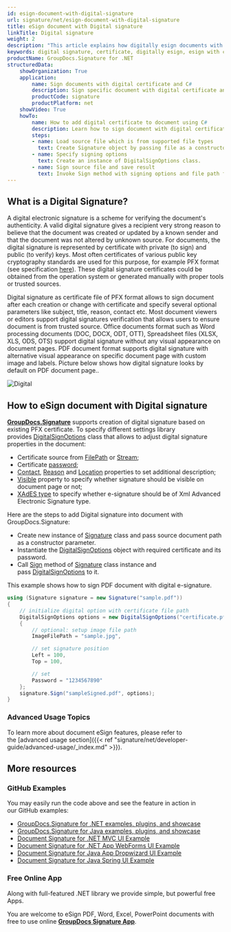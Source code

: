 ```yaml
---
id: esign-document-with-digital-signature
url: signature/net/esign-document-with-digital-signature
title: eSign document with Digital signature
linkTitle: Digital signature
weight: 2
description: "This article explains how digitally esign documents with certificates using GroupDocs.Signature API"
keywords: digital signature, certificate, digitally esign, esign with certificate, pfx, pfx certifiate
productName: GroupDocs.Signature for .NET
structuredData:
    showOrganization: True
    application:    
        name: Sign documents with digital certificate and C#    
        description: Sign specific document with digital certificate and C# language by GroupDocs.Signature for .NET APIs
        productCode: signature
        productPlatform: net 
    showVideo: True
    howTo:
        name: How to add digital certificate to document using C# 
        description: Learn how to sign document with digital certificate by C#
        steps:
        - name: Load source file which is from supported file types
          text: Create Signature object by passing file as a constructor parameter. Either file path or file stream can be provided. 
        - name: Specify signing options 
          text: Create an instance of DigitalSignOptions class.
        - name: Sign source file and save result 
          text: Invoke Sign method with signing options and file path for signed file. File stream can be used as well.
---
```

## What is a Digital Signature?

A digital electronic signature is a scheme for verifying the document's authenticity. A valid digital signature gives a recipient very strong reason to believe that the document was created or updated by a known sender and that the document was not altered by unknown source. For documents, the digital signature is represented by certificate with private (to sign) and public (to verify) keys. Most often certificates of various public key cryptography standards are used for this purpose, for example PFX format (see specification [here](https://en.wikipedia.org/wiki/PKCS_12)). These digital signature certificates could be obtained from the operation system or generated manually with proper tools or trusted sources.

Digital signature as certificate file of PFX format allows to sign document after each creation or change with certificate and specify several optional parameters like subject, title, reason, contact etc. Most document viewers or editors support digital signatures verification that allows users to ensure document is from trusted source. Office documents format such as Word processing documents (DOC, DOCX, ODT, OTT), Spreadsheet files (XLSX, XLS, ODS, OTS) support digital signature without any visual appearance on document pages. PDF document format supports digital signature with alternative visual appearance on specific document page with custom image and labels. Picture below shows how digital signature looks by default on PDF document page..

![Digital](/signature/net/images/esign-document-with-digital-signature.png)

## How to eSign document with Digital signature

**[GroupDocs.Signature](https://products.groupdocs.com/signature/net)** supports creation of digital signature based on existing PFX certificate. To specify different settings library provides [DigitalSignOptions](https://reference.groupdocs.com/signature/net/groupdocs.signature.options/digitalsignoptions/) class that allows to adjust digital signature properties in the document:

* Certificate source from [FilePath](https://reference.groupdocs.com/signature/net/groupdocs.signature.options/digitalsignoptions/certificatefilepath/) or [Stream](https://reference.groupdocs.com/signature/net/groupdocs.signature.options/digitalsignoptions/certificatestream/);
* Certificate [password](https://reference.groupdocs.com/signature/net/groupdocs.signature.options/digitalsignoptions/password/);
* [Contact](https://reference.groupdocs.com/signature/net/groupdocs.signature.options/digitalsignoptions/contact/), [Reason](https://reference.groupdocs.com/signature/net/groupdocs.signature.options/digitalsignoptions/reason/) and [Location](https://reference.groupdocs.com/signature/net/groupdocs.signature.options/digitalsignoptions/location/) properties to set additional description;
* [Visible](https://reference.groupdocs.com/signature/net/groupdocs.signature.options/digitalsignoptions/visible/) property to specify whether signature should be visible on document page or not;
* [XAdES type](https://reference.groupdocs.com/signature/net/groupdocs.signature.options/digitalsignoptions/xadestype/) to specify whether e-signature should be of Xml Advanced Electronic Signature type.

Here are the steps to add Digital signature into document with GroupDocs.Signature:

* Create new instance of [Signature](https://reference.groupdocs.com/signature/net/groupdocs.signature/signature) class and pass source document path as a constructor parameter.
* Instantiate the [DigitalSignOptions](https://reference.groupdocs.com/signature/net/groupdocs.signature.options/digitalsignoptions/) object with required certificate and its password.
* Call [Sign](https://reference.groupdocs.com/signature/net/groupdocs.signature/signature/sign/) method of [Signature](https://reference.groupdocs.com/signature/net/groupdocs.signature/signature) class instance and pass [DigitalSignOptions](https://reference.groupdocs.com/signature/net/groupdocs.signature.options/digitalsignoptions/) to it.

This example shows how to sign PDF document with digital e-signature.

```csharp
using (Signature signature = new Signature("sample.pdf"))
{
    // initialize digital option with certificate file path
    DigitalSignOptions options = new DigitalSignOptions("certificate.pfx")
    {
        // optional: setup image file path
        ImageFilePath = "sample.jpg",

        // set signature position
        Left = 100,
        Top = 100,

        // set
        Password = "1234567890"
    };
    signature.Sign("sampleSigned.pdf", options);
}
```

### Advanced Usage Topics

To learn more about document eSign features, please refer to the [advanced usage section]({{< ref "signature/net/developer-guide/advanced-usage/_index.md" >}}).

## More resources

### GitHub Examples

You may easily run the code above and see the feature in action in our GitHub examples:

* [GroupDocs.Signature for .NET examples, plugins, and showcase](https://github.com/groupdocs-signature/GroupDocs.Signature-for-.NET)
* [GroupDocs.Signature for Java examples, plugins, and showcase](https://github.com/groupdocs-signature/GroupDocs.Signature-for-Java)
* [Document Signature for .NET MVC UI Example](https://github.com/groupdocs-signature/GroupDocs.Signature-for-.NET-MVC)
* [Document Signature for .NET App WebForms UI Example](https://github.com/groupdocs-signature/GroupDocs.Signature-for-.NET-WebForms)
* [Document Signature for Java App Dropwizard UI Example](https://github.com/groupdocs-signature/GroupDocs.Signature-for-Java-Dropwizard)
* [Document Signature for Java Spring UI Example](https://github.com/groupdocs-signature/GroupDocs.Signature-for-Java-Spring)

### Free Online App

Along with full-featured .NET library we provide simple, but powerful free Apps.

You are welcome to eSign PDF, Word, Excel, PowerPoint documents with free to use online **[GroupDocs Signature App](https://products.groupdocs.app/signature)**.
